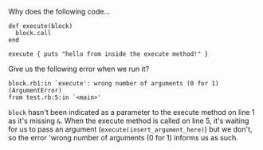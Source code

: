 Why does the following code...

```
def execute(block)
  block.call
end

execute { puts "hello from inside the execute method!" }
```

Give us the following error when we run it?

```
block.rb1:in `execute': wrong number of arguments (0 for 1) (ArgumentError)
from test.rb:5:in `<main>'
```

`block` hasn't been indicated as a parameter to the execute method on line 1 as it's missing `&`. When the execute method is called on line 5, it's waiting for us to pass an argument (`execute(insert_argument_here)`) but we don't, so the error 'wrong number of arguments (0 for 1) informs us as such.